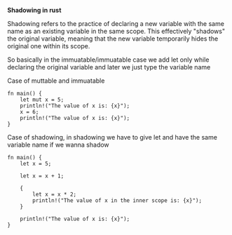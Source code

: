 **Shadowing in rust**

Shadowing refers to the practice of declaring a new variable with the same name as an existing variable in the same scope. This effectively "shadows" the original variable, meaning that the new variable temporarily hides the original one within its scope.

So basically in the immuatable/immuatable case we add let only while declaring the original variable and later we just type the variable name 

Case of muttable and immuatable
```
fn main() {
    let mut x = 5;
    println!("The value of x is: {x}");
    x = 6;
    println!("The value of x is: {x}");
}

```
Case of shadowing, in shadowing we have to give let and have the same variable name if we wanna shadow

```
fn main() {
    let x = 5;

    let x = x + 1;

    {
        let x = x * 2;
        println!("The value of x in the inner scope is: {x}");
    }

    println!("The value of x is: {x}");
}

```
